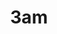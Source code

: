 ---
title: 3am
artist: Aud Syn
type: Single
credit: co-produced & mixed
socials:
  - name: spotify
    link: https://open.spotify.com/track/4A9EfBzsK2OogIxJKEw7FZ?si=4916b6b64f4b4182

  - name: youtube
    link: https://www.youtube.com/watch?v=BrdvdtK5Xyk
---